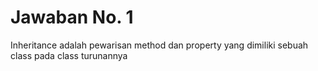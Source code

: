 # Jawaban No. 1

Inheritance adalah pewarisan method dan property yang dimiliki sebuah class pada class turunannya